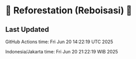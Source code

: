 
# 🌳 Reforestation (Reboisasi) 🌲

## Last Updated

GitHub Actions time: Fri Jun 20 14:22:19 UTC 2025

Indonesia/Jakarta time: Fri Jun 20 21:22:19 WIB 2025
